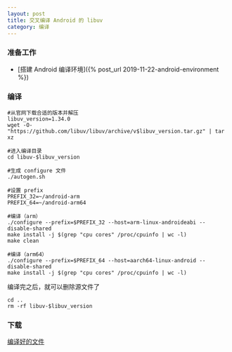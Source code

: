 ```yaml
---
layout: post
title: 交叉编译 Android 的 libuv
category: 编译
---
```


### 准备工作
- [搭建 Android 编译环境]({% post_url 2019-11-22-android-environment %})

### 编译
```shell
#从官网下载合适的版本并解压
libuv_version=1.34.0
wget -O- "https://github.com/libuv/libuv/archive/v$libuv_version.tar.gz" | tar xz

#进入编译目录
cd libuv-$libuv_version

#生成 configure 文件
./autogen.sh

#设置 prefix
PREFIX_32=~/android-arm
PREFIX_64=~/android-arm64

#编译（arm）
./configure --prefix=$PREFIX_32 --host=arm-linux-androideabi --disable-shared
make install -j $(grep "cpu cores" /proc/cpuinfo | wc -l)
make clean

#编译（arm64）
./configure --prefix=$PREFIX_64 --host=aarch64-linux-android --disable-shared
make install -j $(grep "cpu cores" /proc/cpuinfo | wc -l)
```

编译完之后，就可以删除源文件了
```shell
cd ..
rm -rf libuv-$libuv_version
```

### 下载
[编译好的文件](/assets/android-libuv.tgz)

